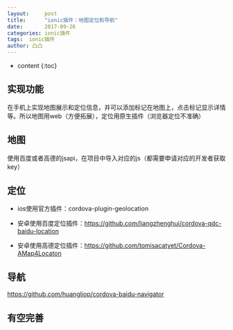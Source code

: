 ```yaml
---
layout:     post
title:      "ionic插件：地图定位和导航"
date:       2017-09-26
categories: ionic插件
tags:  ionic插件
author: 凸凸	
---
```


* content
{:toc}




## 实现功能

在手机上实现地图展示和定位信息，并可以添加标记在地图上，点击标记显示详情等。所以地图用web（方便拓展），定位用原生插件（浏览器定位不准确）

## 地图

使用百度或者高德的jsapi，在项目中导入对应的js（都需要申请对应的开发者获取key）

## 定位

- ios使用官方插件：cordova-plugin-geolocation

- 安卓使用百度定位插件：https://github.com/liangzhenghui/cordova-qdc-baidu-location

- 安卓使用高德定位插件：https://github.com/tomisacatyet/Cordova-AMap4Locaton

## 导航

https://github.com/huangliop/cordova-baidu-navigator

## 有空完善